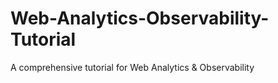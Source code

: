 # Web-Analytics-Observability-Tutorial
A comprehensive tutorial for Web Analytics &amp; Observability 
